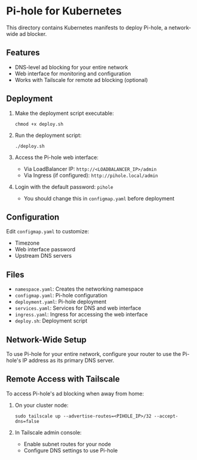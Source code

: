 # Pi-hole for Kubernetes

This directory contains Kubernetes manifests to deploy Pi-hole, a network-wide ad blocker.

## Features

- DNS-level ad blocking for your entire network
- Web interface for monitoring and configuration
- Works with Tailscale for remote ad blocking (optional)

## Deployment

1. Make the deployment script executable:
   ```
   chmod +x deploy.sh
   ```

2. Run the deployment script:
   ```
   ./deploy.sh
   ```

3. Access the Pi-hole web interface:
   - Via LoadBalancer IP: `http://<LOADBALANCER_IP>/admin`
   - Via Ingress (if configured): `http://pihole.local/admin`

4. Login with the default password: `pihole`
   - You should change this in `configmap.yaml` before deployment

## Configuration

Edit `configmap.yaml` to customize:
- Timezone
- Web interface password
- Upstream DNS servers

## Files

- `namespace.yaml`: Creates the networking namespace
- `configmap.yaml`: Pi-hole configuration
- `deployment.yaml`: Pi-hole deployment
- `services.yaml`: Services for DNS and web interface
- `ingress.yaml`: Ingress for accessing the web interface
- `deploy.sh`: Deployment script

## Network-Wide Setup

To use Pi-hole for your entire network, configure your router to use the Pi-hole's IP address as its primary DNS server.

## Remote Access with Tailscale

To access Pi-hole's ad blocking when away from home:

1. On your cluster node:
   ```
   sudo tailscale up --advertise-routes=<PIHOLE_IP>/32 --accept-dns=false
   ```

2. In Tailscale admin console:
   - Enable subnet routes for your node
   - Configure DNS settings to use Pi-hole